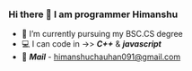 ### Hi there 👋 I am programmer Himanshu

- 📘 I’m currently pursuing my BSC.CS degree
- 💻 I can code in ->> ***C++*** & ***javascript***
- 💎 ***Mail*** - himanshuchauhan091@gmail.com
